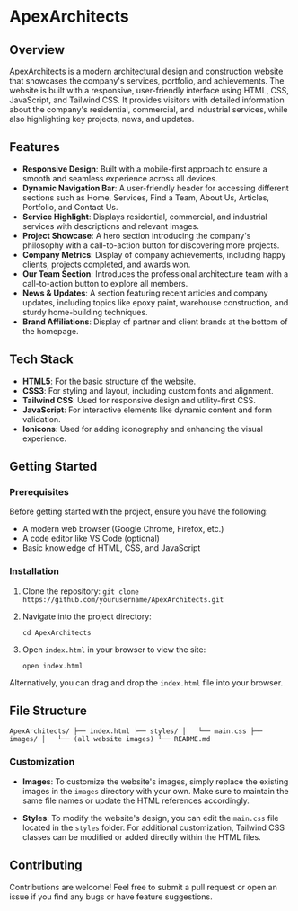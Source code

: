 ApexArchitects
==============

Overview
--------

ApexArchitects is a modern architectural design and construction website that showcases the company's services, portfolio, and achievements. The website is built with a responsive, user-friendly interface using HTML, CSS, JavaScript, and Tailwind CSS. It provides visitors with detailed information about the company's residential, commercial, and industrial services, while also highlighting key projects, news, and updates.

Features
--------

-   **Responsive Design**: Built with a mobile-first approach to ensure a smooth and seamless experience across all devices.
-   **Dynamic Navigation Bar**: A user-friendly header for accessing different sections such as Home, Services, Find a Team, About Us, Articles, Portfolio, and Contact Us.
-   **Service Highlight**: Displays residential, commercial, and industrial services with descriptions and relevant images.
-   **Project Showcase**: A hero section introducing the company's philosophy with a call-to-action button for discovering more projects.
-   **Company Metrics**: Display of company achievements, including happy clients, projects completed, and awards won.
-   **Our Team Section**: Introduces the professional architecture team with a call-to-action button to explore all members.
-   **News & Updates**: A section featuring recent articles and company updates, including topics like epoxy paint, warehouse construction, and sturdy home-building techniques.
-   **Brand Affiliations**: Display of partner and client brands at the bottom of the homepage.

Tech Stack
----------

-   **HTML5**: For the basic structure of the website.
-   **CSS3**: For styling and layout, including custom fonts and alignment.
-   **Tailwind CSS**: Used for responsive design and utility-first CSS.
-   **JavaScript**: For interactive elements like dynamic content and form validation.
-   **Ionicons**: Used for adding iconography and enhancing the visual experience.

Getting Started
---------------

### Prerequisites

Before getting started with the project, ensure you have the following:

-   A modern web browser (Google Chrome, Firefox, etc.)
-   A code editor like VS Code (optional)
-   Basic knowledge of HTML, CSS, and JavaScript

### Installation

1.  Clone the repository:
    `git clone https://github.com/yourusername/ApexArchitects.git`

2.  Navigate into the project directory:

    `cd ApexArchitects`

3.  Open `index.html` in your browser to view the site:

    `open index.html`

Alternatively, you can drag and drop the `index.html` file into your browser.

File Structure
--------------

`ApexArchitects/
├── index.html
├── styles/
│   └── main.css
├── images/
│   └── (all website images)
└── README.md`

### Customization

-   **Images**: To customize the website's images, simply replace the existing images in the `images` directory with your own. Make sure to maintain the same file names or update the HTML references accordingly.

-   **Styles**: To modify the website's design, you can edit the `main.css` file located in the `styles` folder. For additional customization, Tailwind CSS classes can be modified or added directly within the HTML files.

Contributing
------------

Contributions are welcome! Feel free to submit a pull request or open an issue if you find any bugs or have feature suggestions.
